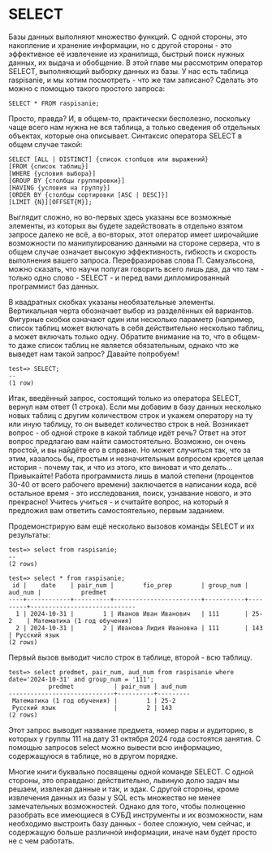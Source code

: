 # SELECT

Базы данных выполняют множество функций. С одной стороны, это накопление и хранение информации, но с другой стороны - это эффективное её извлечение из хранилища, быстрый поиск нужных данных, их выдача и обобщение. В этой главе мы рассмотрим оператор SELECT, выполняющий выборку данных из базы. У нас есть таблица raspisanie, и мы хотим посмотреть - что же там записано? Сделать это можно с помощью такого простого запроса:
```
SELECT * FROM raspisanie;
```
Просто, правда? И, в общем-то, практически бесполезно, поскольку чаще всего нам нужна не вся таблица, а только сведения об отдельных объектах, которые она описывает. Синтаксис оператора SELECT в общем случае такой:

```
SELECT [ALL | DISTINCT] {список столбцов или выражений}
[FROM {список таблиц}]
[WHERE {условия выбора}]
[GROUP BY {столбцы группировки}]
[HAVING {условия на группу}]
[ORDER BY {столбцы сортировки [ASC | DESC]}]
[LIMIT {N}][OFFSET{M}];
```
Выглядит сложно, но во-первых здесь указаны все возможные элементы, из которых вы будете задействовать в отдельно взятом запросе далеко не всё, а во-вторых, этот оператор имеет широчайшие возможности по манипулированию данными на стороне сервера, что в общем случае означает высокую эффективность, гибкость и скорость выполнения вашего запроса. Перефразировав слова П. Самуэльсона, можно сказать, что научи попугая говорить всего лишь два, да что там - только одно слово - SELECT - и перед вами дипломированный программист баз данных.

В квадратных скобках указаны необязательные элементы. Вертикальная черта обозначает выбор из разделённых ей вариантов. Фигурные скобки означают один или несколько параметр (например, список таблиц может включать в себя действительно несколько таблиц, а может включать только одну. Обратите внимание на то, что в общем-то даже список таблиц не является обязательным, однако что же выведет нам такой запрос? Давайте попробуем!

```
test=> SELECT;
--
(1 row)
```

Итак, введённый запрос, состоящий только из оператора SELECT, вернул нам ответ (1 строка). Если мы добавим в базу данных несколько новых таблиц с другим количеством строк и укажем оператору на ту или иную таблицу, то он выведет количество строк в ней. Возникает вопрос - об одной строке в какой таблице идёт речь? Ответ на этот вопрос предлагаю вам найти самостоятельно. Возможно, он очень простой, и вы найдёте его в справке. Но может случиться так, что за этим, казалось бы, простым и незначительным вопросом кроется целая история - почему так, и что из этого, кто виноват и что делать... Привыкайте! Работа программиста лишь в малой степени (процентов 30-40 от всего рабочего времени) заключается в написании кода, всё остальное время - это исследования, поиск, узнавание нового, и это прекрасно! Учитесь учиться - и считайте вопрос, на который я предложил вам ответить самостоятельно, первым заданием.

Продемонстрирую вам ещё несколько вызовов команды SELECT и их результаты:

```
test=> select from raspisanie;
--
(2 rows)

test=> select * from raspisanie;
 id |    date    | pair_num |        fio_prep        | group_num | aud_num |           predmet           
----+------------+----------+------------------------+-----------+---------+-----------------------------
  1 | 2024-10-31 |        1 | Иванов Иван Иванович   | 111       | 25-2    | Математика (1 год обучения)
  2 | 2024-10-31 |        2 | Иванова Лидия Ивановна | 111       | 143     | Русский язык
(2 rows)
```
Первый вызов выводит число строк в таблице, второй - всю таблицу.

```
test=> select predmet, pair_num, aud_num from raspisanie where date='2024-10-31' and group_num = '111';
           predmet           | pair_num | aud_num 
-----------------------------+----------+---------
 Математика (1 год обучения) |        1 | 25-2
 Русский язык                |        2 | 143
(2 rows)

```
Этот запрос выводит название предмета, номер пары и аудиторию, в которых у группы 111 на дату 31 октября 2024 года состоятся занятия. С помощью запросов select можно вывести всю информацию, содержащуюся в таблице, но в другом порядке.

Многие книги буквально посвящены одной команде SELECT. С одной стороны, это оправдано: действительно, львиную долю задач мы решаем, извлекая данные и так, и эдак. С другой стороны, кроме извлечения данных из базы у SQL есть множество не менее замечательных возможностей. Однако для того, чтобы полноценно разобрать все имеющиеся в СУБД инструменты и их возможности, нам необходимо выстроить базу данных - более сложную, чем сейчас, и содержащую больше различной информации, иначе нам будет просто не с чем работать.





